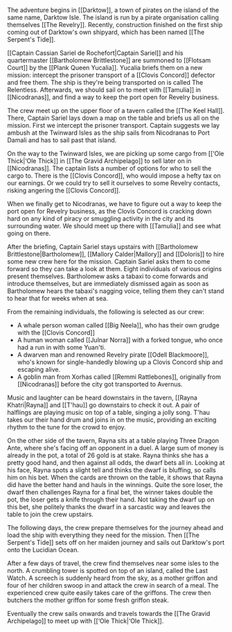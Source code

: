 The adventure begins in [[Darktow]], a town of pirates on the island of the same name, Darktow Isle. The island is run by a pirate organisation calling themselves [[The Revelry]]. Recently, construction finished on the first ship coming out of Darktow's own shipyard, which has been named [[The Serpent's Tide]].

[[Captain Cassian Sariel de Rochefort|Captain Sariel]] and his quartermaster [[Bartholomew Brittlestone]] are summoned to [[Flotsam Court]] by the [[Plank Queen Yucalia]]. Yucalia briefs them on a new mission: intercept the prisoner transport of a [[Clovis Concord]] defector and free them. The ship is they're being transported on is called The Relentless. Afterwards, we should sail on to meet with [[Tamulia]] in [[Nicodranas]], and find a way to keep the port open for Revelry business.

The crew meet up on the upper floor of a tavern called the [[The Keel Hall]]. There, Captain Sariel lays down a map on the table and briefs us all on the mission. First we intercept the prisoner transport. Captain suggests we lay ambush at the Twinward Isles as the ship sails from Nicodranas to Port Damali and has to sail past that island.

On the way to the Twinward Isles, we are picking up some cargo from [[‘Ole Thick|‘Ole Thick]] in [[The Gravid Archipelago]] to sell later on in [[Nicodranas]]. The captain lists a number of options for who to sell the cargo to. There is the [[Clovis Concord]], who would impose a hefty tax on our earnings. Or we could try to sell it ourselves to some Revelry contacts, risking angering the [[Clovis Concord]].

When we finally get to Nicodranas, we have to figure out a way to keep the port open for Revelry business, as the Clovis Concord is cracking down hard on any kind of piracy or smuggling activity in the city and its surrounding water. We should meet up there with [[Tamulia]] and see what going on there.

After the briefing, Captain Sariel stays upstairs with [[Bartholomew Brittlestone|Bartholomew]], [[Mallory Calder|Mallory]] and [[Doloris]] to hire some new crew here for the mission. Captain Sariel asks them to come forward so they can take a look at them. Eight individuals of various origins present themselves. Bartholomew asks a tabaxi to come forwards and introduce themselves, but are immediately dismissed again as soon as Bartholomew hears the tabaxi's nagging voice, telling them they can't stand to hear that for weeks when at sea.

From the remaining individuals, the following is selected as our crew:
- A whale person woman called [[Big Neela]], who has their own grudge with the [[Clovis Concord]]
- A human woman called [[Julnar Norra]] with a forked tongue, who once had a run in with some Yuan'ti.
- A dwarven man and renowned Revelry pirate [[Odell Blackmoore]], who's known for single-handedly blowing up a Clovis Concord ship and escaping alive.
- A goblin man from Xorhas called [[Remmi Rattlebones]], originally from [[Nicodranas]] before the city got transported to Avernus.

Music and laughter can be heard downstairs in the tavern, [[Rayna Khatri|Rayna]] and [[T'hau]] go downstairs to check it out. A pair of halflings are playing music on top of a table, singing a jolly song. T'hau takes our their hand drum and joins in on the music, providing an exciting rhythm to the tune for the crowd to enjoy.

On the other side of the tavern, Rayna sits at a table playing Three Dragon Ante, where she's facing off an opponent in a duel. A large sum of money is already in the pot, a total of 26 gold is at stake. Rayna thinks she has a pretty good hand, and then against all odds, the dwarf bets all in. Looking at his face, Rayna spots a slight tell and thinks the dwarf is bluffing, so calls him on his bet. When the cards are thrown on the table, it shows that Rayna did have the better hand and hauls in the winnings. Quite the sore loser, the dwarf then challenges Rayna for a final bet, the winner takes double the pot, the loser gets a knife through their hand. Not taking the dwarf up on this bet, she politely thanks the dwarf in a sarcastic way and leaves the table to join the crew upstairs.

The following days, the crew prepare themselves for the journey ahead and load the ship with everything they need for the mission. Then [[The Serpent's Tide]] sets off on her maiden journey and sails out Darktow's port onto the Lucidian Ocean.

After a few days of travel, the crew find themselves near some isles to the north. A crumbling tower is spotted on top of an island, called the Last Watch. A screech is suddenly heard from the sky, as a mother griffon and four of her children swoop in and attack the crew in search of a meal. The experienced crew quite easily takes care of the griffons. The crew then butchers the mother griffon for some fresh griffon steak.

Eventually the crew sails onwards and travels towards the [[The Gravid Archipelago]] to meet up with [[‘Ole Thick|‘Ole Thick]].